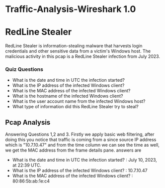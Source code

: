 # Traffic-Analysis-Wireshark 1.0

<h1>RedLine Stealer</h1>
RedLine Stealer is information-stealing malware that harvests login credentials and other sensitive data from a victim's Windows host. The malicious activity in this pcap is a RedLine Stealer infection from July 2023.

<h3>Quiz Questions</h3>
<ul>
  <li>
    What is the date and time in UTC the infection started?
  </li>
  <li>
    What is the IP address of the infected Windows client?
  </li>
  <li>
    What is the MAC address of the infected Windows client?
  </li>
  <li>
  What is the hostname of the infected Windows client?
    
  </li>
  <li>
  What is the user account name from the infected Windows host?
    
  </li>
  <li>
  What type of information did this RedLine Stealer try to steal?
    
  </li>
</ul>


<h2>Pcap Analysis</h2>
Answering Questions 1,2 and 3.
Firstly we apply basic web filtering, after doing this you notice that traffic is coming from a since source IP address which is "10.7.10.47" and from the time column we can see the time as well, we get the MAC address from the frame details pane.
answers are 
<ul>
<li>What is the date and time in UTC the infection started? : July 10, 2023, at 22:39 UTC.</li>
<li>  
What is the IP address of the infected Windows client? : 10.7.10.47
</li>
<li>
  What is the MAC address of the infected Windows client? : 80:86:5b:ab:1e:c4
</li>
</ul>
